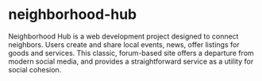 # neighborhood-hub
Neighborhood Hub is a web development project designed to connect neighbors. Users create and share local events, news, offer listings for goods and services. This classic, forum-based site offers a departure from modern social media, and provides a straightforward service as a utility for social cohesion. 
